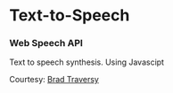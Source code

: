 # Text-to-Speech
### Web Speech API
Text to speech synthesis. 
Using Javascipt

Courtesy: [Brad Traversy](https://github.com/bradtraversy)
